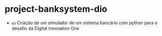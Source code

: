 # project-banksystem-dio
* 💵 Criação de um simulador de um sistema bancário com python para o desafio da Digital Innovation One 
